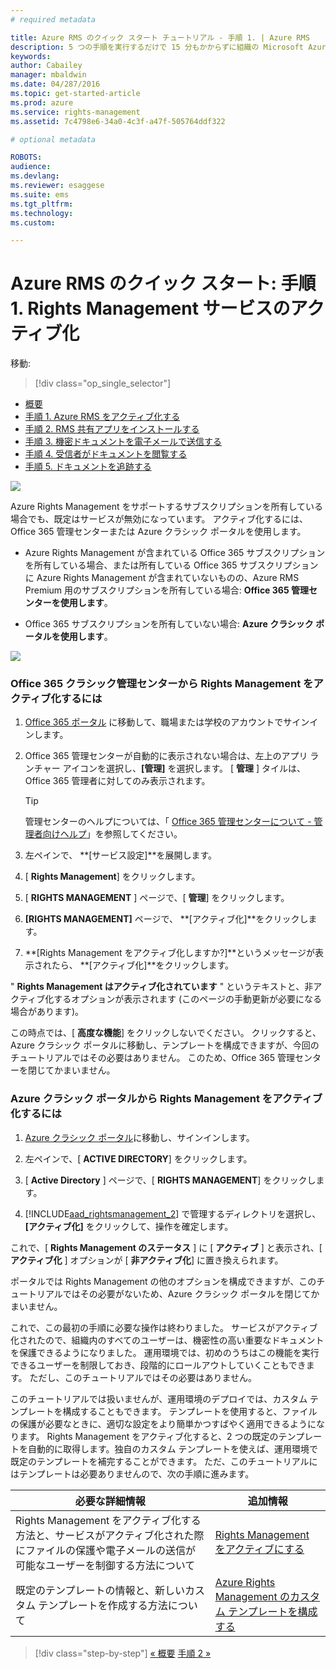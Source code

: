 ```yaml
---
# required metadata

title: Azure RMS のクイック スタート チュートリアル - 手順 1. | Azure RMS
description: 5 つの手順を実行するだけで 15 分もかからずに組織の Microsoft Azure Rights Management を簡単に試すことができるチュートリアルの最初の手順。
keywords:
author: Cabailey
manager: mbaldwin
ms.date: 04/287/2016
ms.topic: get-started-article
ms.prod: azure
ms.service: rights-management
ms.assetid: 7c4798e6-34a0-4c3f-a47f-505764ddf322

# optional metadata

ROBOTS: 
audience:
ms.devlang:
ms.reviewer: esaggese
ms.suite: ems
ms.tgt_pltfrm:
ms.technology:
ms.custom:

---
```




# Azure RMS のクイック スタート: 手順 1. Rights Management サービスのアクティブ化

移動: 
> [!div class="op_single_selector"]
- [概要](quick-start-tutorial.md)
- [手順 1. Azure RMS をアクティブ化する](tutorial-step1.md)
- [手順 2. RMS 共有アプリをインストールする](tutorial-step2.md)
- [手順 3. 機密ドキュメントを電子メールで送信する](tutorial-step3.md)
- [手順 4. 受信者がドキュメントを閲覧する](tutorial-step4.md)
- [手順 5. ドキュメントを追跡する](tutorial-step5.md)


![](../media/AzRMS_QuickStartSteps1.PNG)

Azure Rights Management をサポートするサブスクリプションを所有している場合でも、既定はサービスが無効になっています。 アクティブ化するには、Office 365 管理センターまたは Azure クラシック ポータルを使用します。

-   Azure Rights Management が含まれている Office 365 サブスクリプションを所有している場合、または所有している Office 365 サブスクリプションに Azure Rights Management が含まれていないものの、Azure RMS Premium 用のサブスクリプションを所有している場合: **Office 365 管理センターを使用します**。

-   Office 365 サブスクリプションを所有していない場合: **Azure クラシック ポータルを使用します**。

![](../media/AzRMS_Tutorial_1_Screenshots.png)

### Office 365 クラシック管理センターから Rights Management をアクティブ化するには

1.  [Office 365 ポータル](https://portal.office.com/) に移動して、職場または学校のアカウントでサインインします。

2.  Office 365 管理センターが自動的に表示されない場合は、左上のアプリ ランチャー アイコンを選択し、**[管理]** を選択します。 [ **管理** ] タイルは、Office 365 管理者に対してのみ表示されます。

    > [!TIP]
    > 管理センターのヘルプについては、「 [Office 365 管理センターについて - 管理者向けヘルプ](https://support.office.com/article/About-the-Office-365-admin-center-Admin-Help-58537702-d421-4d02-8141-e128e3703547)」を参照してください。

3.  左ペインで、 **[サービス設定]**を展開します。

4.  [ **Rights Management**] をクリックします。

5.  [ **RIGHTS MANAGEMENT** ] ページで、[ **管理**] をクリックします。

6.  **[RIGHTS MANAGEMENT]** ページで、 **[アクティブ化]**をクリックします。

7.  **[Rights Management をアクティブ化しますか?]**というメッセージが表示されたら、 **[アクティブ化]**をクリックします。

" **Rights Management はアクティブ化されています** " というテキストと、非アクティブ化するオプションが表示されます (このページの手動更新が必要になる場合があります)。

この時点では、[ **高度な機能**] をクリックしないでください。 クリックすると、Azure クラシック ポータルに移動し、テンプレートを構成できますが、今回のチュートリアルではその必要はありません。 このため、Office 365 管理センターを閉じてかまいません。

### Azure クラシック ポータルから Rights Management をアクティブ化するには

1.  [Azure クラシック ポータル](http://go.microsoft.com/fwlink/p/?LinkID=275081)に移動し、サインインします。

2.  左ペインで、[ **ACTIVE DIRECTORY**] をクリックします。

3.  [ **Active Directory** ] ページで、[ **RIGHTS MANAGEMENT**] をクリックします。

4.  [!INCLUDE[aad_rightsmanagement_2](../includes/aad_rightsmanagement_2_md.md)] で管理するディレクトリを選択し、**[アクティブ化]** をクリックして、操作を確定します。

これで、[ **Rights Management のステータス** ] に [ **アクティブ** ] と表示され、[ **アクティブ化** ] オプションが [ **非アクティブ化**] に置き換えられます。

ポータルでは Rights Management の他のオプションを構成できますが、このチュートリアルではその必要がないため、Azure クラシック ポータルを閉じてかまいません。

これで、この最初の手順に必要な操作は終わりました。 サービスがアクティブ化されたので、組織内のすべてのユーザーは、機密性の高い重要なドキュメントを保護できるようになりました。 運用環境では、初めのうちはこの機能を実行できるユーザーを制限しておき、段階的にロールアウトしていくこともできます。 ただし、このチュートリアルではその必要はありません。

このチュートリアルでは扱いませんが、運用環境のデプロイでは、カスタム テンプレートを構成することもできます。 テンプレートを使用すると、ファイルの保護が必要なときに、適切な設定をより簡単かつすばやく適用できるようになります。 Rights Management をアクティブ化すると、2 つの既定のテンプレートを自動的に取得します。独自のカスタム テンプレートを使えば、運用環境で既定のテンプレートを補完することができます。 ただ、このチュートリアルにはテンプレートは必要ありませんので、次の手順に進みます。

|必要な詳細情報|追加情報|
|--------------------------------|--------------------------|
|Rights Management をアクティブ化する方法と、サービスがアクティブ化された際にファイルの保護や電子メールの送信が可能なユーザーを制御する方法について|[Rights Management をアクティブにする](../deploy-use/activate-service.md)|
|既定のテンプレートの情報と、新しいカスタム テンプレートを作成する方法について|[Azure Rights Management のカスタム テンプレートを構成する](../deploy-use/configure-custom-templates.md)|


>[!div class="step-by-step"]
[« 概要](quick-start-tutorial.md)
[手順 2 »](tutorial-step2.md)

<!--HONumber=Apr16_HO3-->


